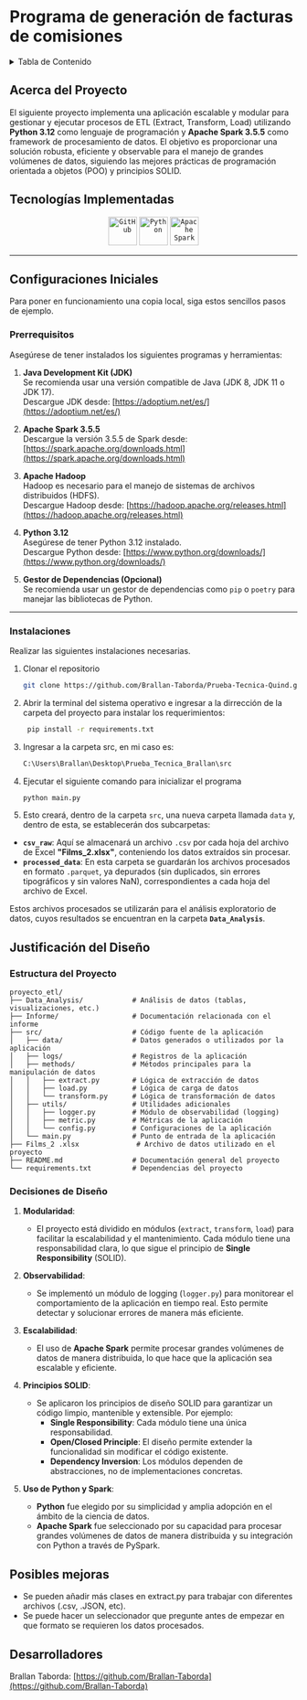 <h1>Programa de generación de facturas de comisiones </h1>

<!-- TABLE OF CONTENTS -->
<details>
  <summary>Tabla de Contenido</summary>
  <ol>
    <li>
      <a href="#about-the-project">Acerca del proyecto </a>
      <ul>
        <li><a href="#built-with">Tecnologías implementadas</a></li>
      </ul>
    </li>
    <li>
      <a href="#getting-started">Configuraciones Iniciales</a>
      <ul>
        <li><a href="#prerequisites">Prerequisitos</a></li>
        <li><a href="#installation">Instalaciones</a></li>
      </ul>
    </li>   
    <li><a href="#contact">Autores</a></li>
  </ol>
</details>

<!-- ABOUT THE PROJECT -->
## Acerca del Proyecto

El siguiente proyecto implementa una aplicación escalable y modular para gestionar y ejecutar procesos de ETL (Extract, Transform, Load) utilizando **Python 3.12** como lenguaje de programación y **Apache Spark 3.5.5** como framework de procesamiento de datos. El objetivo es proporcionar una solución robusta, eficiente y observable para el manejo de grandes volúmenes de datos, siguiendo las mejores prácticas de programación orientada a objetos (POO) y principios SOLID.

## Tecnologías Implementadas

<div align="center">
    <code><img width="50" src="https://user-images.githubusercontent.com/25181517/192108374-8da61ba1-99ec-41d7-80b8-fb2f7c0a4948.png" alt="GitHub" title="GitHub"/></code>
    <code><img width="50" src="https://w7.pngwing.com/pngs/585/822/png-transparent-python-scalable-graphics-logo-javascript-creative-dimensional-code-angle-text-rectangle-thumbnail.png" alt="Python" title="Python"/></code>
    <code><img width="50" src="https://w7.pngwing.com/pngs/1/687/png-transparent-apache-spark-apache-http-server-scala-apache-software-foundation-data-processing-others-miscellaneous-text-orange.png" alt="Apache Spark" title="Apache Spark"/></code>
</div>

---

<!-- GETTING STARTED -->
## Configuraciones Iniciales

Para poner en funcionamiento una copia local, siga estos sencillos pasos de ejemplo.

### Prerrequisitos

Asegúrese de tener instalados los siguientes programas y herramientas:

1. **Java Development Kit (JDK)**  
   Se recomienda usar una versión compatible de Java (JDK 8, JDK 11 o JDK 17).  
   Descargue JDK desde: [https://adoptium.net/es/](https://adoptium.net/es/)

2. **Apache Spark 3.5.5**  
   Descargue la versión 3.5.5 de Spark desde:  
   [https://spark.apache.org/downloads.html](https://spark.apache.org/downloads.html)

3. **Apache Hadoop**  
   Hadoop es necesario para el manejo de sistemas de archivos distribuidos (HDFS).  
   Descargue Hadoop desde: [https://hadoop.apache.org/releases.html](https://hadoop.apache.org/releases.html)

4. **Python 3.12**  
   Asegúrese de tener Python 3.12 instalado.  
   Descargue Python desde: [https://www.python.org/downloads/](https://www.python.org/downloads/)

5. **Gestor de Dependencias (Opcional)**  
   Se recomienda usar un gestor de dependencias como `pip` o `poetry` para manejar las bibliotecas de Python.

---

### Instalaciones

Realizar las siguientes instalaciones necesarias.

1. Clonar el repositorio
   ```sh
   git clone https://github.com/Brallan-Taborda/Prueba-Tecnica-Quind.git
   ```
   
2. Abrir la terminal del sistema operativo e ingresar a la dirrección de la carpeta del proyecto para instalar los requerimientos:
   ```sh
    pip install -r requirements.txt
   ```
2. Ingresar a la carpeta src, en mi caso es:
   ```sh
   C:\Users\Brallan\Desktop\Prueba_Tecnica_Brallan\src
   ```

4. Ejecutar el siguiente comando para inicializar el programa
   ```sh
   python main.py
   ```
5. Esto creará, dentro de la carpeta `src`, una nueva carpeta llamada `data` y, dentro de esta, se establecerán dos subcarpetas:  

- **`csv_raw`**: Aquí se almacenará un archivo `.csv` por cada hoja del archivo de Excel **"Films_2.xlsx"**, conteniendo los datos extraídos sin procesar.  
- **`processed_data`**: En esta carpeta se guardarán los archivos procesados en formato `.parquet`, ya depurados (sin duplicados, sin errores tipográficos y sin valores NaN), correspondientes a cada hoja del archivo de Excel.  

Estos archivos procesados se utilizarán para el análisis exploratorio de datos, cuyos resultados se encuentran en la carpeta **`Data_Analysis`**.




## Justificación del Diseño

### Estructura del Proyecto

```plaintext
proyecto_etl/
├── Data_Analysis/            # Análisis de datos (tablas, visualizaciones, etc.)
├── Informe/                  # Documentación relacionada con el informe
├── src/                      # Código fuente de la aplicación
│   ├── data/                 # Datos generados o utilizados por la aplicación
│   ├── logs/                 # Registros de la aplicación
│   ├── methods/              # Métodos principales para la manipulación de datos
│   │   ├── extract.py        # Lógica de extracción de datos
│   │   ├── load.py           # Lógica de carga de datos
│   │   └── transform.py      # Lógica de transformación de datos
│   ├── utils/                # Utilidades adicionales
│   │   ├── logger.py         # Módulo de observabilidad (logging)
│   │   ├── metric.py         # Métricas de la aplicación
│   │   └── config.py         # Configuraciones de la aplicación
│   └── main.py               # Punto de entrada de la aplicación
├── Films_2 .xlsx              # Archivo de datos utilizado en el proyecto
├── README.md                 # Documentación general del proyecto
└── requirements.txt          # Dependencias del proyecto
```



### Decisiones de Diseño

1. **Modularidad**:
   - El proyecto está dividido en módulos (`extract`, `transform`, `load`) para facilitar la escalabilidad y el mantenimiento. Cada módulo tiene una responsabilidad clara, lo que sigue el principio de **Single Responsibility** (SOLID).

2. **Observabilidad**:
   - Se implementó un módulo de logging (`logger.py`) para monitorear el comportamiento de la aplicación en tiempo real. Esto permite detectar y solucionar errores de manera más eficiente.

3. **Escalabilidad**:
   - El uso de **Apache Spark** permite procesar grandes volúmenes de datos de manera distribuida, lo que hace que la aplicación sea escalable y eficiente.

4. **Principios SOLID**:
   - Se aplicaron los principios de diseño SOLID para garantizar un código limpio, mantenible y extensible. Por ejemplo:
     - **Single Responsibility**: Cada módulo tiene una única responsabilidad.
     - **Open/Closed Principle**: El diseño permite extender la funcionalidad sin modificar el código existente.
     - **Dependency Inversion**: Los módulos dependen de abstracciones, no de implementaciones concretas.

5. **Uso de Python y Spark**:
   - **Python** fue elegido por su simplicidad y amplia adopción en el ámbito de la ciencia de datos.
   - **Apache Spark** fue seleccionado por su capacidad para procesar grandes volúmenes de datos de manera distribuida y su integración con Python a través de PySpark.


## Posibles mejoras

 - Se pueden añadir más clases en extract.py para trabajar con diferentes archivos (.csv, .JSON, etc).
 - Se puede hacer un seleccionador que pregunte antes de empezar en que formato se requieren los datos procesados.


## Desarrolladores

Brallan Taborda: [https://github.com/Brallan-Taborda](https://github.com/Brallan-Taborda)
